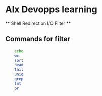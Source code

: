 # Alx Devopps learning

** Shell Redirection I/O Filter **

## Commands for filter
```bash 
	echo
	wc
	sort
	head
	tail
	uniq
	grep
	fmt
	pr
```
